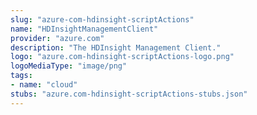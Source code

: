 ```yaml
---
slug: "azure-com-hdinsight-scriptActions"
name: "HDInsightManagementClient"
provider: "azure.com"
description: "The HDInsight Management Client."
logo: "azure.com-hdinsight-scriptActions-logo.png"
logoMediaType: "image/png"
tags:
- name: "cloud"
stubs: "azure.com-hdinsight-scriptActions-stubs.json"
---
```

